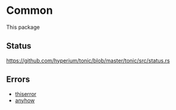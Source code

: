 # Common

This package

## Status

https://github.com/hyperium/tonic/blob/master/tonic/src/status.rs

## Errors

+ [thiserror](https://github.com/dtolnay/thiserror)
+ [anyhow](https://github.com/dtolnay/anyhow)